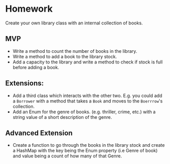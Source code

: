 # Homework

Create your own library class with an internal collection of books.

## MVP

* Write a method to count the number of books in the library.
* Write a method to add a book to the library stock.
* Add a capacity to the library and write a method to check if stock is full before adding a book.  

## Extensions:
* Add a third class which interacts with the other two. E.g. you could add a `Borrower` with a method that takes a `Book` and moves to the `Boerrrow`'s collection.
* Add an Enum for the genre of books. (e.g. thriller, crime, etc.) with a string value of a short description of the genre.

## Advanced Extension
* Create a function to go through the books in the library stock and create a HashMap with the key being the Enum property (i.e Genre of book) and value being a count of how many of that Genre.  

